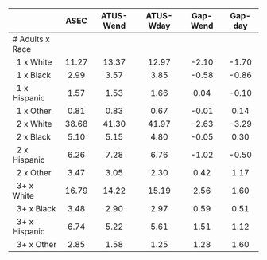 
|                      |         ASEC |    ATUS-Wend |    ATUS-Wday |     Gap-Wend |      Gap-day |
| -------------------- | :----------: | :----------: | :----------: | :----------: | :----------: |
| # Adults x Race      |              |              |              |              |              |
| &nbsp;&nbsp;1 x White |        11.27 |        13.37 |        12.97 |        -2.10 |        -1.70 |
| &nbsp;&nbsp;1 x Black |         2.99 |         3.57 |         3.85 |        -0.58 |        -0.86 |
| &nbsp;&nbsp;1 x Hispanic |         1.57 |         1.53 |         1.66 |         0.04 |        -0.10 |
| &nbsp;&nbsp;1 x Other |         0.81 |         0.83 |         0.67 |        -0.01 |         0.14 |
| &nbsp;&nbsp;2 x White |        38.68 |        41.30 |        41.97 |        -2.63 |        -3.29 |
| &nbsp;&nbsp;2 x Black |         5.10 |         5.15 |         4.80 |        -0.05 |         0.30 |
| &nbsp;&nbsp;2 x Hispanic |         6.26 |         7.28 |         6.76 |        -1.02 |        -0.50 |
| &nbsp;&nbsp;2 x Other |         3.47 |         3.05 |         2.30 |         0.42 |         1.17 |
| &nbsp;&nbsp;3+ x White |        16.79 |        14.22 |        15.19 |         2.56 |         1.60 |
| &nbsp;&nbsp;3+ x Black |         3.48 |         2.90 |         2.97 |         0.59 |         0.51 |
| &nbsp;&nbsp;3+ x Hispanic |         6.74 |         5.22 |         5.61 |         1.51 |         1.12 |
| &nbsp;&nbsp;3+ x Other |         2.85 |         1.58 |         1.25 |         1.28 |         1.60 |

